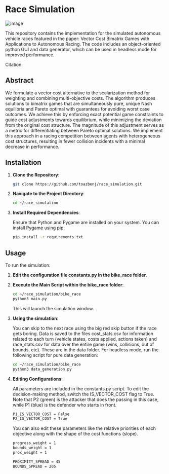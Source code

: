 # Race Simulation 
 
![image](https://github.com/user-attachments/assets/20c42835-d007-4a02-a065-2173970bb711)

This repository contains the implementation for the simulated autonomous vehicle races featured in the paper: Vector Cost Bimatrix Games with Applications to Autonomous Racing. The code includes an object-oriented python GUI and data generator, which can be used in headless mode for improved performance. 

Citation:

## Abstract

We formulate a vector cost alternative to the scalarization method for weighting and
combining multi-objective costs. The algorithm produces solutions to bimatrix games that are
simultaneously pure, unique Nash equilibria and Pareto optimal with guarantees for avoiding
worst case outcomes. We achieve this by enforcing exact potential game constraints to guide
cost adjustments towards equilibrium, while minimizing the deviation from the original cost
structure. The magnitude of this adjustment serves as a metric for differentiating between
Pareto optimal solutions. We implement this approach in a racing competition between agents
with heterogeneous cost structures, resulting in fewer collision incidents with a minimal decrease
in performance.


## Installation

1. **Clone the Repository**:

   ```bash
   git clone https://github.com/toazbenj/race_simulation.git
   ```

2. **Navigate to the Project Directory**:

   ```bash
   cd ~/race_simulation
   ```

3. **Install Required Dependencies**:

   Ensure that Python and Pygame are installed on your system. You can install Pygame using pip:

   ```bash
   pip install -r requirements.txt
   ```

## Usage

To run the simulation:
1. **Edit the configuration file constants.py in the bike_race folder.**
   
2. **Execute the Main Script within the bike_race folder**:

   ```bash
   cd ~/race_simulation/bike_race
   python3 main.py
   ```

   This will launch the simulation window.

3. **Using the simulation**:

   You can skip to the next race using the big red skip button if the race gets boring. Data is saved to the files cost_stats.csv for information related to each turn (vehicle states, costs applied, actions taken) and race_stats.csv for data over the entire game (wins, collisions, out of bounds, etc). These are in the data folder. For headless mode, run the following script for pure data generation:
   ```bash
   cd ~/race_simulation/bike_race
   python3 data_generation.py
   ```
3. **Editing Configurations**:

   All parameters are included in the constants.py script. To edit the decision-making method, switch the IS_VECTOR_COST flag to True. Note that P2 (green) is the attacker that does the passing in this case, while P1 (blue) is the defender who starts in front.
   ```bash
   P1_IS_VECTOR_COST = False
   P2_IS_VECTOR_COST = True
   ```

   You can also edit these parameters like the relative priorities of each objective along with the shape of the cost functions (slope).
   ```bash
   progress_weight = 1
   bounds_weight = 1
   prox_weight = 1
   
   PROXIMITY_SPREAD = 45
   BOUNDS_SPREAD = 205
   ```
   

